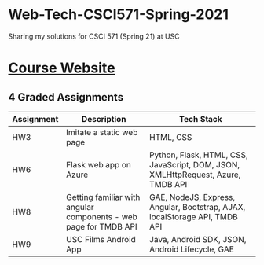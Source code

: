 # Web-Tech-CSCI571-Spring-2021
Sharing my solutions for CSCI 571 (Spring 21) at USC

# [Course Website](https://bytes.usc.edu/cs571/s21_JSwasm00/home/index.html)

## 4 Graded Assignments

|Assignment|Description|Tech Stack|
|---|---|---|
|HW3|Imitate a static web page|HTML, CSS|
|HW6|Flask web app on Azure|Python, Flask, HTML, CSS, JavaScript, DOM, JSON, XMLHttpRequest, Azure, TMDB API|
|HW8|Getting familiar with angular components - web page for TMDB API|GAE, NodeJS, Express, Angular, Bootstrap, AJAX, localStorage API, TMDB API|
|HW9|USC Films Android App|Java, Android SDK, JSON, Android Lifecycle, GAE|

